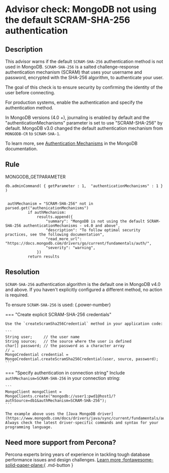 # Advisor check: MongoDB not using the default SCRAM-SHA-256 authentication 

## Description
This advisor warns if the default `SCRAM-SHA-256` authentication method is not used in MongoDB. `SCRAM-SHA-256` is a salted challenge-response authentication mechanism (SCRAM) that uses your username and password, encrypted with the SHA-256 algorithm, to authenticate your user.

The goal of this check is to ensure security by confirming the identity of the user before connecting. 

For production systems, enable the authentication and specify the authentication method.

In MongoDB versions (4.0 +), journaling is enabled by default and the "authenticationMechanisms" parameter is set to use "SCRAM-SHA-256" by default.
MongoDB v3.0 changed the default authentication mechanism from `MONGODB-CR` to `SCRAM-SHA-1`.

To learn more, see [Authentication Mechanisms](https://docs.mongodb.com/drivers/go/current/fundamentals/auth/) in the MongoDB documentation.

## Rule
MONGODB_GETPARAMETER
```
db.adminCommand( { getParameter : 1,  "authenticationMechanisms" : 1 } )


 authMechanism = "SCRAM-SHA-256" not in parsed.get("authenicationMechanisms")
          if authMechanism:
              results.append({
                  "summary": "MongoDB is not using the default SCRAM-SHA-256 authenticationMechanisms - v4.0 and above",
                  "description": "To follow optimal security practices, see the following documentation",
                  "read_more_url": "https://docs.mongodb.com/drivers/go/current/fundamentals/auth/",
                  "severity": "warning",
              })
          return results
```

## Resolution
`SCRAM-SHA-256` authentication algorithm is the default one in MongoDB v4.0 and above. If you haven't explicitly configured a different method, no action is required. 

To ensure `SCRAM-SHA-256` is used:
{.power-number}

=== "Create explicit SCRAM-SHA-256 credentials"

    Use the `createScramSha256Credential` method in your application code:

    ```
    String user;     // the user name 
    String source;   // the source where the user is defined 
    char[] password; // the password as a character array 
    // …
    MongoCredential credential = MongoCredential.createScramSha256Credential(user, source, password);
    ```
=== "Specify authentication in connection string"
    Include `authMechanism=SCRAM-SHA-256` in your connection string:

    ```
    MongoClient mongoClient = MongoClients.create("mongodb://user1:pwd1@host1/?authSource=db1&authMechanism=SCRAM-SHA-256");
    ```

    The example above uses the [Java MongoDB driver](https://www.mongodb.com/docs/drivers/java/sync/current/fundamentals/auth/). Always check the latest driver-specific commands and syntax for your programming language.
    
## Need more support from Percona?

Percona experts bring years of experience in tackling tough database performance issues and design challenges.
[Learn more :fontawesome-solid-paper-plane:](https://per.co.na/subscribe){ .md-button }
